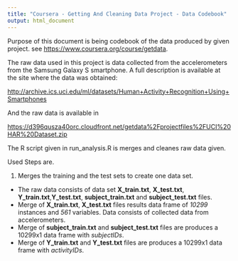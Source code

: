 ```yaml
---
title: "Coursera - Getting And Cleaning Data Project - Data Codebook"
output: html_document
---
```


Purpose of this document is being codebook of the data produced by given project. see <https://www.coursera.org/course/getdata>.

The raw data used in this project is data collected from the accelerometers from the Samsung Galaxy S smartphone. A full description is available at the site where the data was obtained: 

<http://archive.ics.uci.edu/ml/datasets/Human+Activity+Recognition+Using+Smartphones> 

And the raw data is available in 

<https://d396qusza40orc.cloudfront.net/getdata%2Fprojectfiles%2FUCI%20HAR%20Dataset.zip>

The R script given in run_analysis.R is merges and cleanes raw data given.

Used Steps are.

1. Merges the training and the test sets to create one data set.
- The raw data consists of data set **X_train.txt**, **X_test.txt**, **Y_train.txt**,**Y_test.txt**,  **subject_train.txt** and **subject_test.txt** files.
- Merge of **X_train.txt**, **X_test.txt** files results data frame of *10299* instances and *561* variables. Data consists of collected data from accelerometers.
- Merge of **subject_train.txt** and **subject_test.txt** files are produces a 10299x1 data frame with *subjectIDs*.
- Merge of **Y_train.txt** and **Y_test.txt** files are produces a 10299x1 data frame with *activityIDs*.